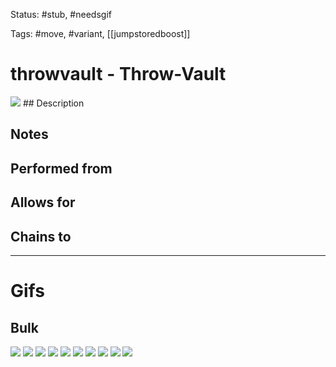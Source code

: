 Status: #stub, #needsgif 

Tags: #move, #variant, [[jumpstoredboost]]

# throwvault - Throw-Vault
<img src=https://raw.githubusercontent.com/LauraHannah44/Rain-World-Movement/main/Files/throwvault_header.gif>
## Description


## Notes


## Performed from


## Allows for


## Chains to


___
# Gifs
## Bulk
<img src=https://raw.githubusercontent.com/LauraHannah44/Rain-World-Movement/main/Files/throwvault_0.gif>
<img src=https://raw.githubusercontent.com/LauraHannah44/Rain-World-Movement/main/Files/throwvault_1.gif>
<img src=https://raw.githubusercontent.com/LauraHannah44/Rain-World-Movement/main/Files/throwvault_2.gif>
<img src=https://raw.githubusercontent.com/LauraHannah44/Rain-World-Movement/main/Files/throwvault_3.gif>
<img src=https://raw.githubusercontent.com/LauraHannah44/Rain-World-Movement/main/Files/throwvault_4.gif>
<img src=https://raw.githubusercontent.com/LauraHannah44/Rain-World-Movement/main/Files/throwvault_5.gif>
<img src=https://raw.githubusercontent.com/LauraHannah44/Rain-World-Movement/main/Files/throwvault_6.gif>
<img src=https://raw.githubusercontent.com/LauraHannah44/Rain-World-Movement/main/Files/throwvault_7.gif>
<img src=https://raw.githubusercontent.com/LauraHannah44/Rain-World-Movement/main/Files/throwvault_8.gif>
<img src=https://raw.githubusercontent.com/LauraHannah44/Rain-World-Movement/main/Files/throwvault_9.gif>